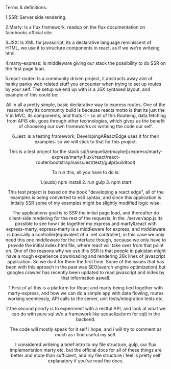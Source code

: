 Terms & definitions:

1.SSR: Server side rendering.

2.Marty: Is a flux framework, readup on the flux documentation on facebooks official site.

3.JSX: Is XML for javascript, its a declarative language reminiscent of HTML, we use it to structure components in react, as if we we're
writeing html.

4.marty-express: Is middleware giving our stack the possibility to do SSR on the first page load.

5.react-router: Is a community driven project, it abstracts away alot of hanky panky web related stuff you encounter when trying 
to set up routes by your self. The setup we end up with is a JSX syntaxed layout, and example of this could be:

<Router>
	<Header />
	<Dynamic rendered content/>
	<Footer />
</Router>

All in all a pretty simple, basic declarative way to express routes. One of the reasons why its community build is because 
reacts motto is that its just the V in MVC, its components, and thats it - so all of this Routeing, data fetching from APIS etc.
goes through other technologies, which gives us the benefit of chooseing our own frameworks or writeing the code our self.

6.Jest: is a testing framework, DevelopingAReactEdge uses it for their examples. so we will stick to that for this project.


This is a test project for the stack sql/(sequelize(maybe))/express/marty-express/marty(flux)/react/react-router/bootstrap/sass/Jest(test)/gulp(buildtool)

To run this, all you have to do is:

1.(sudo) npm install
2. run gulp
3. npm start

This test project is based on the book "developing a react edge",
all of the examples is being converted to es6 syntax, and since this application is intially 
SSR some of my examples might be slightly modified logic wise.

The applications goal is to SSR the initial page load, and thereafter do client-side rendering for the rest of the requests,
In the ./server/app.js its possible to see how i tie together my express and marty&react with express-marty,
express-marty is a middleware for express, and middleware is basically a controller(equivalent of a .net controller), in 
this case we only need this one middleware for the interface though, because we only have to provide the initial index.html file,
where react will take over from that point on. One of the reasons why we use this SSR is that people in pakistan might have a rough experience downloading and rendering 26k lines of javascript application.  So we do it for them the first time. Some of the issues that has been with this aproach in the past was SEO(search engine optimization) but googles crawler has recently been updated to read javascript and index by that information aswell.


1.First of all this is a platform for React and marty being tied together with marty-express, and how we can do a simple app with 
data flowing, routes working seemlessly, API calls to the server, unit tests/integration tests etc.

2.the second priorty is to experiment with a restful API, and look at what we can do with pure sql w/o a framework like sequelize(orm for sql) in the backend.


The code will mostly speak for it self i hope, and i will try to comment as much as i find useful my self.

I considered writeing a brief intro to my file structure, gulp, our flux implementation marty etc. but the official 
docs for all of these things are better and more than sufficient, and my file structure i feel is pretty self explanatory if you've 
read the docs.





	







